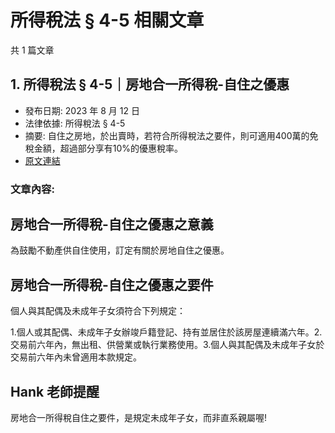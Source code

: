 # 所得稅法 § 4-5 相關文章

共 1 篇文章

## 1. 所得稅法 § 4-5｜房地合一所得稅-自住之優惠

- 發布日期: 2023 年 8 月 12 日
- 法律依據: 所得稅法 § 4-5
- 摘要: 自住之房地，於出賣時，若符合所得稅法之要件，則可適用400萬的免稅金額，超過部分享有10%的優惠稅率。
- [原文連結](https://www.jasper-realestate.com/%e6%89%80%e5%be%97%e7%a8%85%e6%b3%95-4-5%e6%88%bf%e5%9c%b0%e5%90%88%e4%b8%80%e6%89%80%e5%be%97%e7%a8%85-%e8%87%aa%e4%bd%8f-%e4%b9%8b%e5%84%aa%e6%83%a0/)

### 文章內容:

## 房地合一所得稅-自住之優惠之意義

為鼓勵不動產供自住使用，訂定有關於房地自住之優惠。

## 房地合一所得稅-自住之優惠之要件

個人與其配偶及未成年子女須符合下列規定：

1.個人或其配偶、未成年子女辦竣戶籍登記、持有並居住於該房屋連續滿六年。2.交易前六年內，無出租、供營業或執行業務使用。3.個人與其配偶及未成年子女於交易前六年內未曾適用本款規定。

## Hank 老師提醒

房地合一所得稅自住之要件，是規定未成年子女，而非直系親屬喔!